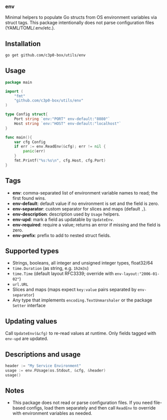 ### env

Minimal helpers to populate Go structs from OS environment variables via struct tags. This package intentionally does not parse configuration files (YAML/TOML/.env/etc.).

## Installation

```bash
go get github.com/c3p0-box/utils/env
```

## Usage

```go
package main

import (
    "fmt"
    "github.com/c3p0-box/utils/env"
)

type Config struct{
    Port string `env:"PORT" env-default:"8080"`
    Host string `env:"HOST" env-default:"localhost"`
}

func main(){
    var cfg Config
    if err := env.ReadEnv(&cfg); err != nil {
        panic(err)
    }
    fmt.Printf("%s:%s\n", cfg.Host, cfg.Port)
}
```

## Tags

- **env**: comma-separated list of environment variable names to read; the first found wins.
- **env-default**: default value if no environment is set and the field is zero.
- **env-separator**: custom separator for slices and maps (default `,`).
- **env-description**: description used by `Usage` helpers.
- **env-upd**: mark a field as updatable by `UpdateEnv`.
- **env-required**: require a value; returns an error if missing and the field is zero.
- **env-prefix**: prefix to add to nested struct fields.

## Supported types

- Strings, booleans, all integer and unsigned integer types, float32/64
- `time.Duration` (as string, e.g. `1h2m3s`)
- `time.Time` (default layout RFC3339; override with `env-layout:"2006-01-02"`)
- `url.URL`
- Slices and maps (maps expect `key:value` pairs separated by `env-separator`)
- Any type that implements `encoding.TextUnmarshaler` or the package `Setter` interface

## Updating values

Call `UpdateEnv(&cfg)` to re-read values at runtime. Only fields tagged with `env-upd` are updated.

## Descriptions and usage

```go
header := "My Service Environment"
usage := env.FUsage(os.Stdout, &cfg, &header)
usage()
```

## Notes

- This package does not read or parse configuration files. If you need file-based configs, load them separately and then call `ReadEnv` to override with environment variables as needed.
